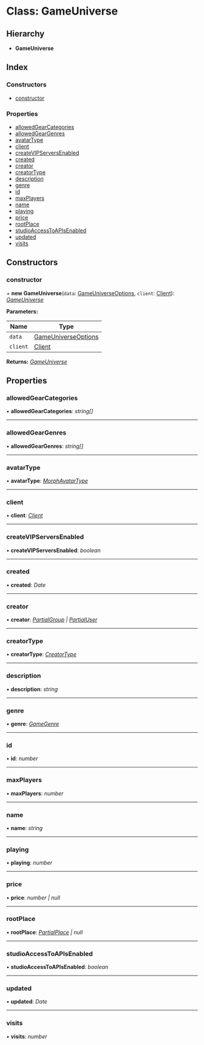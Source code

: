 
# Class: GameUniverse

## Hierarchy

* **GameUniverse**

## Index

### Constructors

* [constructor](_structures_game_.gameuniverse.md#constructor)

### Properties

* [allowedGearCategories](_structures_game_.gameuniverse.md#allowedgearcategories)
* [allowedGearGenres](_structures_game_.gameuniverse.md#allowedgeargenres)
* [avatarType](_structures_game_.gameuniverse.md#avatartype)
* [client](_structures_game_.gameuniverse.md#client)
* [createVIPServersEnabled](_structures_game_.gameuniverse.md#createvipserversenabled)
* [created](_structures_game_.gameuniverse.md#created)
* [creator](_structures_game_.gameuniverse.md#creator)
* [creatorType](_structures_game_.gameuniverse.md#creatortype)
* [description](_structures_game_.gameuniverse.md#description)
* [genre](_structures_game_.gameuniverse.md#genre)
* [id](_structures_game_.gameuniverse.md#id)
* [maxPlayers](_structures_game_.gameuniverse.md#maxplayers)
* [name](_structures_game_.gameuniverse.md#name)
* [playing](_structures_game_.gameuniverse.md#playing)
* [price](_structures_game_.gameuniverse.md#price)
* [rootPlace](_structures_game_.gameuniverse.md#rootplace)
* [studioAccessToAPIsEnabled](_structures_game_.gameuniverse.md#studioaccesstoapisenabled)
* [updated](_structures_game_.gameuniverse.md#updated)
* [visits](_structures_game_.gameuniverse.md#visits)

## Constructors

### <a id="constructor" name="constructor"></a>  constructor

\+ **new GameUniverse**(`data`: [GameUniverseOptions](../interfaces/_structures_game_.gameuniverseoptions.md), `client`: [Client](_client_client_.client.md)): *[GameUniverse](_structures_game_.gameuniverse.md)*

**Parameters:**

Name | Type |
------ | ------ |
`data` | [GameUniverseOptions](../interfaces/_structures_game_.gameuniverseoptions.md) |
`client` | [Client](_client_client_.client.md) |

**Returns:** *[GameUniverse](_structures_game_.gameuniverse.md)*

## Properties

### <a id="allowedgearcategories" name="allowedgearcategories"></a>  allowedGearCategories

• **allowedGearCategories**: *string[]*

___

### <a id="allowedgeargenres" name="allowedgeargenres"></a>  allowedGearGenres

• **allowedGearGenres**: *string[]*

___

### <a id="avatartype" name="avatartype"></a>  avatarType

• **avatarType**: *[MorphAvatarType](../enums/_util_constants_.morphavatartype.md)*

___

### <a id="client" name="client"></a>  client

• **client**: *[Client](_client_client_.client.md)*

___

### <a id="createvipserversenabled" name="createvipserversenabled"></a>  createVIPServersEnabled

• **createVIPServersEnabled**: *boolean*

___

### <a id="created" name="created"></a>  created

• **created**: *Date*

___

### <a id="creator" name="creator"></a>  creator

• **creator**: *[PartialGroup](_structures_group_.partialgroup.md) | [PartialUser](_structures_user_.partialuser.md)*

___

### <a id="creatortype" name="creatortype"></a>  creatorType

• **creatorType**: *[CreatorType](../enums/_util_constants_.creatortype.md)*

___

### <a id="description" name="description"></a>  description

• **description**: *string*

___

### <a id="genre" name="genre"></a>  genre

• **genre**: *[GameGenre](../enums/_util_constants_.gamegenre.md)*

___

### <a id="id" name="id"></a>  id

• **id**: *number*

___

### <a id="maxplayers" name="maxplayers"></a>  maxPlayers

• **maxPlayers**: *number*

___

### <a id="name" name="name"></a>  name

• **name**: *string*

___

### <a id="playing" name="playing"></a>  playing

• **playing**: *number*

___

### <a id="price" name="price"></a>  price

• **price**: *number | null*

___

### <a id="rootplace" name="rootplace"></a>  rootPlace

• **rootPlace**: *[PartialPlace](_structures_game_.partialplace.md) | null*

___

### <a id="studioaccesstoapisenabled" name="studioaccesstoapisenabled"></a>  studioAccessToAPIsEnabled

• **studioAccessToAPIsEnabled**: *boolean*

___

### <a id="updated" name="updated"></a>  updated

• **updated**: *Date*

___

### <a id="visits" name="visits"></a>  visits

• **visits**: *number*
